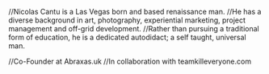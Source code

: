 //Nicolas Cantu is a Las Vegas born and based renaissance man.
//He has a diverse background in art, photography, experiential marketing, project management and off-grid development.
//Rather than pursuing a traditional form of education, he is a dedicated autodidact; a self taught, universal man.

//Co-Founder at Abraxas.uk
//In collaboration with teamkilleveryone.com
<!---
NicktheRenaissanceMan/NicktheRenaissanceMan is a ✨ special ✨ repository because its `README.md` (this file) appears on your GitHub profile.
You can click the Preview link to take a look at your changes.
--->
